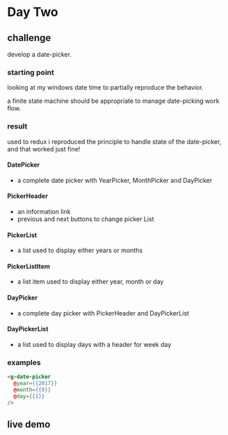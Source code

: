 # Day Two


## challenge

develop a date-picker.


### starting point

looking at my windows date time to partially reproduce the behavior.

a finite state machine should be appropriate to manage date-picking work flow.


### result

used to redux i reproduced the principle to handle state of the date-picker,
and that worked just fine!


#### DatePicker
  * a complete date picker with YearPicker, MonthPicker and DayPicker


#### PickerHeader
  * an information link
  * previous and next buttons to change picker List


#### PickerList
  * a list used to display either years or months


#### PickerListItem
  * a list item used to display either year, month or day


#### DayPicker
  * a complete day picker with PickerHeader and DayPickerList


#### DayPickerList
  * a list used to display days with a header for week day


### examples

```html
<g-date-picker
  @year={{2017}}  
  @month={{0}}
  @day={{1}}
/>
```

## live demo
